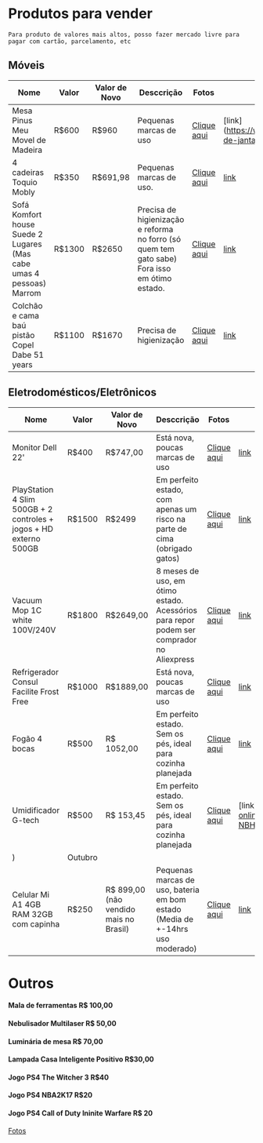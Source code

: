 # Produtos para vender

`Para produto de valores mais altos, posso fazer mercado livre para pagar com cartão, parcelamento, etc`

## Móveis

| Nome | Valor | Valor de Novo | Desccrição | Fotos | Referência | Disponibilidade |
| ------ | ------ | ------ | ------ | ------ | ------ | ------ |
| Mesa Pinus Meu Movel de Madeira | R$600 | R$960 | Pequenas marcas de uso | [Clique aqui](https://photos.app.goo.gl/uRXwKb9AYrzWXFVZ6) | [link] (https://www.meumoveldemadeira.com.br/moveis/mesas/mesas-de-jantar/mesa-de-jantar-4-lugares-lotus-caramelo) | Outubro |
| 4 cadeiras Toquio Mobly | R$350 | R$691,98 | Pequenas marcas de uso. | [Clique aqui](https://photos.app.goo.gl/uRXwKb9AYrzWXFVZ6) | [link](https://www.mobly.com.br/conjunto-de-2-cadeiras-toquio-preto-445370.html?spall_source=especiais&gclid=Cj0KCQjwssyJBhDXARIsAK98ITQ8EhzlLWC24G71QRfVWuNTOM9hURzQqkS0T-gYXyMNVGWstmWN554aAtEpEALw_wcB) | Outubro |
| Sofá Komfort house Suede 2 Lugares (Mas cabe umas 4 pessoas) Marrom | R$1300 | R$2650 | Precisa de higienização e reforma no forro (só quem tem gato sabe) Fora isso em ótimo estado. | [Clique aqui](https://photos.app.goo.gl/wZPNGiJFBsVPoHGe6) | [link]() | Outubro |
| Colchão e cama baú pistão Copel Dabe 51 years | R$1100 | R$1670 | Precisa de higienização | [Clique aqui](https://photos.app.goo.gl/NKag1CaxTC1WyceY7) | [link](https://produto.mercadolivre.com.br/MLB-892775618-conjunto-dabe-51-years-casal-bau-pisto-corano-marrom138x188-_JM) | Outubro |

## Eletrodomésticos/Eletrônicos

| Nome | Valor | Valor de Novo | Desccrição | Fotos | Referência | Disponibilidade |
| ------ | ------ | ------ | ------ | ------ | ------ | ------ |
| Monitor Dell 22' | R$400 | R$747,00 | Está nova, poucas marcas de uso | [Clique aqui](https://photos.app.goo.gl/L2QeJjysaAvNwDGe9) | [link](https://www.casasbahia.com.br/monitor-full-hd-215-quot-widescreen-led-dell-se2216h-preto-11503626/p/11503626?utm_medium=Cpc&utm_source=GP_PLA&IdSku=11503626&idLojista=23122&utm_campaign=apostas_smart-shopping_3p&gclid=Cj0KCQjwssyJBhDXARIsAK98ITSpuL1eSGXr_mucObUedc1GfWbKWA9ek0qC13H2lo6mU0PQwIMxxaAaAoAiEALw_wcB) | A partir de Outubro |
| PlayStation 4 Slim 500GB + 2 controles + jogos + HD externo 500GB | R$1500 | R$2499 | Em perfeito estado, com apenas um risco na parte de cima (obrigado gatos) | [Clique aqui](https://photos.app.goo.gl/4qnNhSyqgbZUb4cF6) | [link](https://www.kabum.com.br/produto/157881/console-playstation-4-mega-pack-v18-1tb-ghost-of-tsushima-god-of-war-ratchet-clank-3006678) | Outubro
| Vacuum Mop 1C white 100V/240V | R$1800 | R$2649,00 | 8 meses de uso, em ótimo estado. Acessórios para repor podem ser comprador no Aliexpress| [Clique aqui](https://photos.app.goo.gl/m3murNLGSynZhW1z9) | [link](https://www.mercadolivre.com.br/rob-aspirador-e-passa-pano-xiaomi-mi-robot-vacuum-mop-1c-white-100v240v/p/MLB15833096#searchVariation=MLB15833096&position=5&search_layout=stack&type=product&tracking_id=02a47aa3-970b-4512-a729-70bc65c942d3) | Outubro |
| Refrigerador Consul Facilite Frost Free  | R$1000 | R$1889,00 | Está nova, poucas marcas de uso | [Clique aqui](https://photos.app.goo.gl/28djqZ6MkQDD8JSG8) | [link](https://loja.consul.com.br/geladeira-consul-facilite-frost-free-300-litros-branca-crb36ab/p) | A partir de Outubro |
| Fogão 4 bocas | R$500 | R$ 1052,00 | Em perfeito estado. Sem os pés, ideal para cozinha planejada | [Clique aqui](https://photos.app.goo.gl/A1JFhE8nqmEGnZbW7) |  [link](https://www.pontofrio.com.br/fogao-brastemp-4-bocas-clean-timer-bfo4tab-branco-bivolt-4036217/p/4036217?utm_medium=cpc&utm_source=GP_PLA&IdSku=4036217&idLojista=17969&utm_campaign=apostas-conv-3p_smart-shopping&gclid=Cj0KCQjwssyJBhDXARIsAK98ITRZL3I39hWl1pVeNCs4jtmoEaVFbTfEjg5nhhGw0G7dPtpUVKJUZHsaApPgEALw_wcB) | Outubro |
| Umidificador G-tech | R$500 | R$ 153,45 | Em perfeito estado. Sem os pés, ideal para cozinha planejada | [Clique aqui](https://photos.app.goo.gl/qeoehRVu3fH7vvM1A) |  [link](https://www.magazineluiza.com.br/umidificador-ultrassonico-allergy-free-3l-g-tech-g-tech/p/bh1541h7e7/cp/trar/?&seller_id=maconequi-online&utm_source=google&utm_medium=pla&utm_campaign=&partner_id=61985&gclid=Cj0KCQjw1dGJBhD4ARIsANb6Odmg7mi5ywUU6HqHoX1i-NBHs0CC0WKZTClUwz9Qj1f-tkvo_dPUBl8aAlywEALw_wcB&gclsrc=aw.ds
) | Outubro |
| Celular Mi A1 4GB RAM 32GB com capinha | R$250 | R$ 899,00 (não vendido mais no Brasil) | Pequenas marcas de uso, bateria em bom estado (Media de +-14hrs uso moderado) | [Clique aqui](https://photos.app.goo.gl/iXLYQo1F3WzorvQz6) |  [link](https://www.amazon.com.br/Smartphone-Xiaomi-A1-32GB-12MP-Octa-Core/dp/B0787LD1VS) | Outubro |

# Outros

#### Mala de ferramentas R$ 100,00
#### Nebulisador Multilaser R$ 50,00
#### Luminária de mesa R$ 70,00
#### Lampada Casa Inteligente Positivo R$30,00
#### Jogo PS4 The Witcher 3 R$40
#### Jogo PS4 NBA2K17 R$20
#### Jogo PS4 Call of Duty Ininite Warfare R$ 20

[Fotos](https://photos.app.goo.gl/BPXTYFaP3SAdF18g8)

